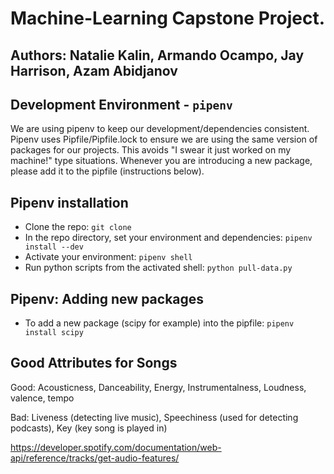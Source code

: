 # Machine-Learning Capstone Project.

## Authors: Natalie Kalin, Armando Ocampo, Jay Harrison, Azam Abidjanov

## Development Environment - `pipenv`
We are using pipenv to keep our development/dependencies consistent.
Pipenv uses Pipfile/Pipfile.lock to ensure we are using the same version
of packages for our projects. This avoids "I swear it just worked on my machine!" type situations.
Whenever you are introducing a new package, please add it to the pipfile (instructions below).

## Pipenv installation
+ Clone the repo: `git clone`
+ In the repo directory, set your environment and dependencies: `pipenv install --dev`
+ Activate your environment: `pipenv shell`
+ Run python scripts from the activated shell: `python pull-data.py`

## Pipenv: Adding new packages
+ To add a new package (scipy for example) into the pipfile: `pipenv install scipy`

## Good Attributes for Songs

Good: Acousticness, Danceability, Energy, Instrumentalness, Loudness, valence, tempo

Bad: Liveness (detecting live music), Speechiness (used for detecting podcasts), Key (key song is played in)

https://developer.spotify.com/documentation/web-api/reference/tracks/get-audio-features/

